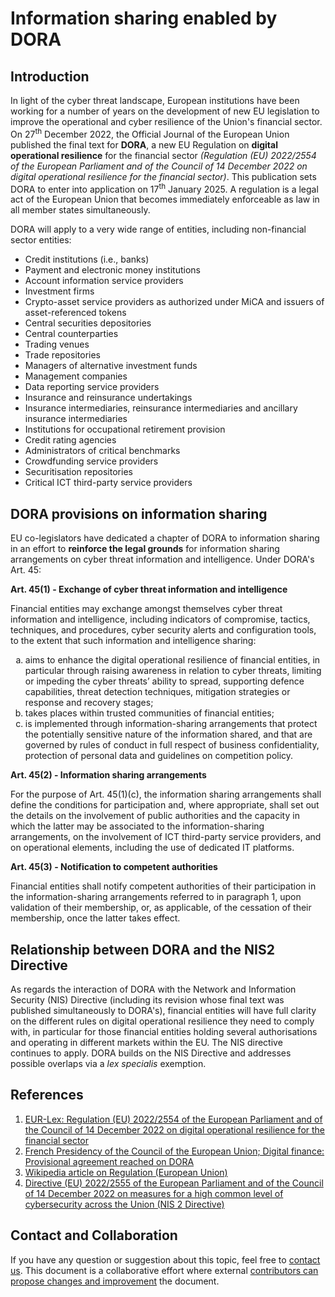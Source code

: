 # Information sharing enabled by DORA

## Introduction

In light of the cyber threat landscape, European institutions have been working for a number of years on the development of new EU legislation to improve the operational and cyber resilience of the Union's financial sector. On 27<sup>th</sup> December 2022, the Official Journal of the European Union published the final text for **DORA**, a new EU Regulation on **digital operational resilience** for the financial sector _(Regulation (EU) 2022/2554 of the European Parliament and of the Council of 14 December 2022 on digital operational resilience for the financial sector)_. This publication sets DORA to enter into application on 17<sup>th</sup> January 2025. A regulation is a legal act of the European Union that becomes immediately enforceable as law in all member states simultaneously.

DORA will apply to a very wide range of entities, including non-financial sector entities:

- Credit institutions (i.e., banks)
- Payment and electronic money institutions
- Account information service providers
- Investment firms
- Crypto-asset service providers as authorized under MiCA and issuers of asset-referenced tokens
- Central securities depositories
- Central counterparties
- Trading venues
- Trade repositories
- Managers of alternative investment funds
- Management companies
- Data reporting service providers
- Insurance and reinsurance undertakings
- Insurance intermediaries, reinsurance intermediaries and ancillary insurance intermediaries
- Institutions for occupational retirement provision
- Credit rating agencies
- Administrators of critical benchmarks
- Crowdfunding service providers
- Securitisation repositories
- Critical ICT third-party service providers

## DORA provisions on information sharing

EU co-legislators have dedicated a chapter of DORA to information sharing in an effort to **reinforce the legal grounds** for information sharing arrangements on cyber threat information and intelligence. Under DORA's Art. 45:

**Art. 45(1) - Exchange of cyber threat information and intelligence**

Financial entities may exchange amongst themselves cyber threat information and intelligence, including indicators of compromise, tactics, techniques, and procedures, cyber security alerts and configuration tools, to the extent that such information and intelligence
sharing:

<ol type="a">
  <li>aims to enhance the digital operational resilience of financial entities, in particular through raising awareness in relation to cyber threats, limiting or impeding the cyber threats’ ability to spread, supporting defence capabilities, threat detection techniques, mitigation strategies or response and recovery stages;</li>
  <li>takes places within trusted communities of financial entities;</li>
  <li>is implemented through information-sharing arrangements that protect the potentially sensitive nature of the information shared, and that are governed by rules of conduct in full respect of business confidentiality, protection of personal data and guidelines on competition policy.</li>
</ol>

**Art. 45(2) - Information sharing arrangements**

For the purpose of Art. 45(1)(c), the information sharing arrangements shall define the conditions for participation and, where appropriate, shall set out the details on the involvement of public authorities and the capacity in which the latter may be associated to the information-sharing arrangements, on the involvement of ICT third-party service providers, and on operational elements, including the use of dedicated IT platforms.

**Art. 45(3) - Notification to competent authorities**

Financial entities shall notify competent authorities of their participation in the information-sharing arrangements referred to in paragraph 1, upon validation of their membership, or, as applicable, of the cessation of their membership, once the latter takes effect.

## Relationship between DORA and the NIS2 Directive

As regards the interaction of DORA with the Network and Information Security (NIS) Directive (including its revision whose final text was published simultaneously to DORA's), financial entities will have full clarity on the different rules on digital operational resilience they need to comply with, in particular for those financial entities holding several authorisations and operating in different markets within the EU. The NIS directive continues to apply. DORA builds on the NIS Directive and addresses possible overlaps via a _lex specialis_ exemption.

## References

1. [EUR-Lex: Regulation (EU) 2022/2554 of the European Parliament and of the Council of 14 December 2022 on digital operational resilience for the financial sector](https://eur-lex.europa.eu/legal-content/EN/TXT/?uri=uriserv%3AOJ.L_.2022.333.01.0001.01.ENG&toc=OJ%3AL%3A2022%3A333%3ATOC)
2. [French Presidency of the Council of the European Union; Digital finance: Provisional agreement reached on DORA](https://presidence-francaise.consilium.europa.eu/en/news/digital-finance-provisional-agreement-reached-on-dora/)
3. [Wikipedia article on Regulation (European Union)](https://en.wikipedia.org/wiki/Regulation_(European_Union))
4. [Directive (EU) 2022/2555 of the European Parliament and of the Council of 14 December 2022 on measures for a high common level of cybersecurity across the Union (NIS 2 Directive)](https://eur-lex.europa.eu/legal-content/EN/TXT/?uri=uriserv%3AOJ.L_.2022.333.01.0080.01.ENG&toc=OJ%3AL%3A2022%3A333%3ATOC)

## Contact and Collaboration

If you have any question or suggestion about this topic, feel free to [contact us](https://www.circl.lu/contact/). This document is a collaborative effort where external [contributors can propose changes and improvement](https://github.com/MISP/misp-compliance/tree/master/GDPR) the document.
